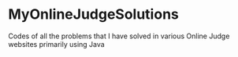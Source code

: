 # MyOnlineJudgeSolutions
Codes of all the problems that I have solved in various Online Judge websites primarily using Java
